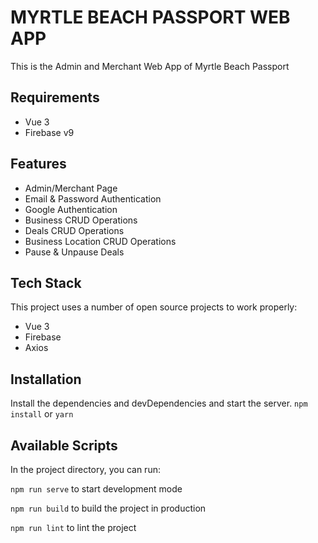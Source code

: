 # MYRTLE BEACH PASSPORT WEB APP

This is the Admin and Merchant Web App of Myrtle Beach Passport

## Requirements

- Vue 3
- Firebase v9

## Features

- Admin/Merchant Page
- Email & Password Authentication
- Google Authentication
- Business CRUD Operations
- Deals CRUD Operations
- Business Location CRUD Operations
- Pause & Unpause Deals

## Tech Stack

This project uses a number of open source projects to work properly:

- Vue 3
- Firebase
- Axios

## Installation

Install the dependencies and devDependencies and start the server.
`npm install` or `yarn`

## Available Scripts

In the project directory, you can run:

`npm run serve` to start development mode

`npm run build` to build the project in production

`npm run lint` to lint the project